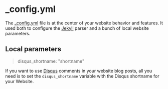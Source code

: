 _config.yml
===========

The [_config.yml][2] file is at the center of your website behavior and features. It used both to configure the [Jekyll][1] parser and a bunch of local website parameters.

Local parameters
----------------

> disqus_shortname: "shortname"

If you want to use [Disqus][3] comments in your website blog posts, all you need is to set the `disqus_shortname` variable with the Disqus shortname for your Website.


 [1]: 	http://jekyllrb.com/docs/configuration/
 [2]:	https://github.com/celso/ghink/blob/gh-pages/_config.yml
 [3]:	http://disqus.com